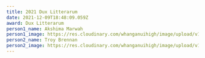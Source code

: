 ```yaml
---
title: 2021 Dux Litterarum
date: 2021-12-09T18:48:09.059Z
award: Dux Litterarum
person1_name: Akshima Marwah
person1_image: https://res.cloudinary.com/whanganuihigh/image/upload/v1648176107/Honours%20Board/Akshima_Marwah.jpg
person2_name: Troy Brennan
person2_image: https://res.cloudinary.com/whanganuihigh/image/upload/v1648176075/Honours%20Board/Troy_Brennan.jpg
---
```

